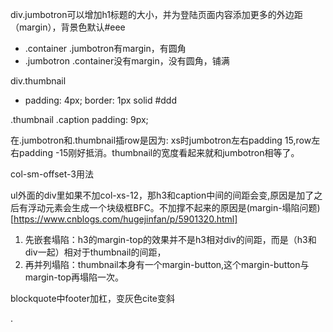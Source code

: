 div.jumbotron可以增加h1标题的大小，并为登陆页面内容添加更多的外边距（margin），背景色默认#eee
* .container .jumbotron有margin，有圆角
* .jumbotron .container没有margin，没有圆角，铺满

div.thumbnail
* padding: 4px; border: 1px solid #ddd

.thumbnail .caption
padding: 9px;

在.jumbotron和.thumbnail插row是因为: xs时jumbotron左右padding 15,row左右padding -15刚好抵消。thumbnail的宽度看起来就和jumbotron相等了。

col-sm-offset-3用法

ul外面的div里如果不加col-xs-12，那h3和caption中间的间距会变,原因是加了之后有浮动元素会生成一个块级框BFC。不加撑不起来的原因是(margin-塌陷问题)[https://www.cnblogs.com/hugejinfan/p/5901320.html]
1. 先嵌套塌陷：h3的margin-top的效果并不是h3相对div的间距，而是（h3和div一起）相对于thumbnail的间距，
2. 再并列塌陷：thumbnail本身有一个margin-button,这个margin-button与margin-top再塌陷一次。

blockquote中footer加杠，变灰色cite变斜

.

